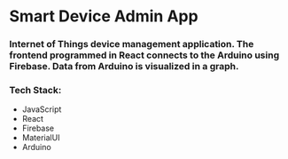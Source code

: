 # Smart Device Admin App

### Internet of Things device management application. The frontend programmed in React connects to the Arduino using Firebase. Data from Arduino is visualized in a graph.

### Tech Stack:
- JavaScript
- React
- Firebase
- MaterialUI
- Arduino
